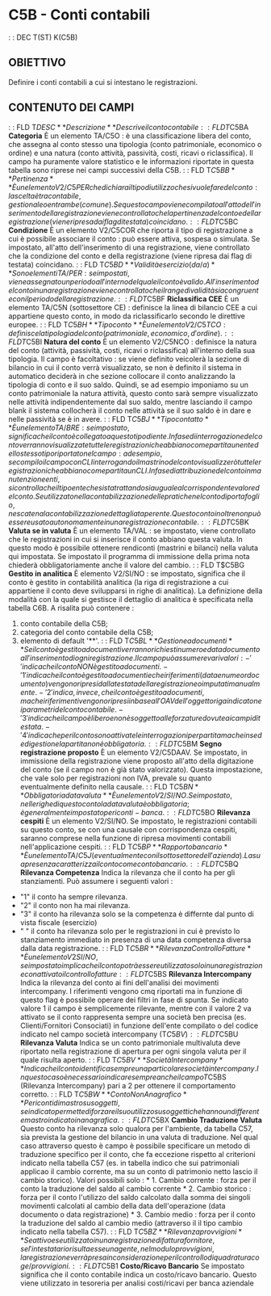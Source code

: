 # C5B - Conti contabili
 :  : DEC T(ST) K(C5B)
## OBIETTIVO
Definire i conti contabili a cui si intestano le registrazioni.
## CONTENUTO DEI CAMPI
 :  : FLD T$DESC **Descrizione**
Descrive il conto contabile
 :  : FLD T$C5BA **Categoria**
È un elemento TA/C5O :  è una classificazione libera del conto, che assegna al conto stesso una tipologia (conto patrimoniale, economico o ordine) e una natura (conto attività, passività, costi, ricavi o riclassifica). Il campo ha puramente valore statistico e le informazioni riportate in questa tabella sono riprese nei campi successivi della C5B.
 :  : FLD T$C5BB **Pertinenza**
È un elemento V2/C5PER che dichiara il tipo di utilizzo che si vuole fare del conto :  la scelta è tra contabile, gestionale o entrambe (comune). Se questo campo viene compilato all'atto dell'inserimento della registrazione viene controllato che la pertinenza del conto e della registrazione (viene ripresa dai flag di testata) coincidano.
 :  : FLD T$C5BC **Condizione**
È un elemento V2/C5COR che riporta il tipo di registrazione a cui è possibile associare il conto :  può essere attiva, sospesa o simulata. Se impostato, all'atto dell'inserimento di una registrazione, viene controllato che la condizione del conto e della registrazione (viene ripresa dai flag di testata) coincidano.
 :  : FLD T$C5BD **Validità esercizio (da/a)**
Sono elementi TA/PER :  se impostati, viene assegnato un periodo all'interno del quale il conto è valido. All'inserimento del conto in una registrazione viene controllato che il range di validità sia congruente con il periodo della registrazione.
 :  : FLD T$C5BF **Riclassifica CEE**
È un elemento TA/C5N (sottosettore CE) :  definisce la linea di bilancio CEE a cui appartiene questo conto, in modo da riclassificarlo secondo le direttive europee.
 :  : FLD T$C5BH **Tipo conto**
È un elemento V2/C5TCO :  definisce la tipologia del conto (patrimoniale, economico, d'ordine).
 :  : FLD T$C5BI **Natura del conto**
È un elemento V2/C5NCO :  definisce la natura del conto (attività, passività, costi, ricavi o riclassifica) all'interno della sua tipologia. Il campo è facoltativo :  se viene definito veicolerà la sezione di bilancio in cui il conto verrà visualizzato, se non è definito il sistema in automatico deciderà in che sezione collocare il conto analizzando la tipologia di conto e il suo saldo. Quindi, se ad esempio imponiamo su un conto patrimoniale la natura attività, questo conto sarà sempre visualizzato nelle attività indipendentemente dal suo saldo, mentre lasciando il campo blank il sistema collocherà il conto nelle attività se il suo saldo è in dare e nelle passività se è in avere.
 :  : FLD T$C5BJ **Tipo contatto**
È un elemento TA/BRE :  se impostato, significa che il conto è collegato a questo tipo di ente. In fase di interrogazione del conto verranno visualizzate tutte le registrazioni che abbiano come partita un ente dello stesso tipo riportato nel campo :  ad esempio, se compilo il campo con CLI interrogando il mastrino del conto visualizzerò tutte le registrazioni che abbiano come partita un CLI.
In fase di attribuzione del conto in manutenzione enti, si controlla che il tipo ente che si sta trattando sia uguale al corrispondente valore del conto.
Se utilizzato nella contabilizzazione delle pratiche nel conto di portafoglio, ne scatena la contabilizzazione dettagliata per ente.
Questo conto inoltre non può essere usato autonomamente in una registrazione contabile.
 :  : FLD T$C5BK **Valuta se in valuta**
È un elemento TA/VAL :  se impostato, viene controllato che le registrazioni in cui si inserisce il conto abbiano questa valuta. In questo modo è possibile ottenere rendiconti (mastrini e bilanci) nella valuta qui impostata. Se impostato il programma di immissione della prima nota chiederà obbligatoriamente anche il valore del cambio.
 :  : FLD T$C5BG **Gestito in analitica**
È elemento V2/SI/NO :  se impostato, significa che il conto è gestito in contabilità analitica (la riga di registrazione a cui appartiene il conto deve svilupparsi in righe di analitica).
La definizione della modalità con la quale si gestisce il dettaglio di analitica è specificata nella tabella C6B. A risalita può contenere : 
1) conto contabile della C5B;
2) categoria del conto contabile della C5B;
3) elemento di default '\*\*'.
 :  : FLD T$C5BL **Gestione a documenti**
Se il conto è gestito a documenti verranno richiesti numero e data documento all'inserimento di ogni registrazione. Il campo può assumere vari valori : 
-' ' indica che il conto NON è gestito a documenti.
-'1' indica che il conto è gestito a documenti e che i riferimenti (data e numeor documento) vengono ripresi dalla testata della registrazione o imputati manualmente.
-'2' indica, invece, che il conto è gestito a documenti, ma che i riferimenti vengono ripresi in base all'OAV dell'oggetto riga indicato nei parametri del conto contabile.
-'3' indica che il campo è libero e non è soggetto alle forzature dovute ai campi di testata.
-'4' indica che per il conto sono attivate le interrogazioni per partita ma che in sede di gestione la partita non è obbligatoria.
 :  : FLD T$C5BM **Segno registrazione proposto**
È un elemento V2/C5DAAV. Se impostato, in immissione della registrazione viene proposto all'atto della digitazione del conto (se il campo non è già stato valorizzato). Questa impostazione, che vale solo per registrazioni non IVA, prevale su quanto eventualmente definito nella causale.
 :  : FLD T$C5BN **Obbligatoria data valuta**
È un elemento V2/SI/NO. Se impostato, nelle righe di questo conto la data valuta è obbligatoria; è generalmente impostato per i conti-banca.
 :  : FLD T$C5BO **Rilevanza cespiti**
È un elemento V2/SI/NO. Se impostato, le registrazioni contabili su questo conto, se con una causale con corrispondenza cespiti, saranno comprese nella funzione di ripresa movimenti contabili nell'applicazione cespiti.
 :  : FLD T$C5BP **Rapporto bancario**
È un elemento TA/C5J (eventualmente con il sottosettore dell'azienda). La sua presenza caratterizza il conto come conto bancario.
 :  : FLD T$C5BQ **Rilevanza Competenza**
Indica la rilevanza che il conto ha per gli stanziamenti. Può assumere i seguenti valori : 
- "1" il conto ha sempre rilevanza.
- "2" il conto non ha mai rilevanza.
- "3" il conto ha rilevanza solo se la competenza è differnte dal punto di vista fiscale (esercizio)
- " " il conto ha rilevanza solo per le registrazioni in cui è previsto lo stanziamento immediato in presenza di una data competenza diversa dalla data registrazione.
 :  : FLD T$C5BR **Rilevanza Controllo Fatture**
È un elemento V2SI/NO, se impostato implica che il conto potrà essere utilizzato solo in una registrazione con attivato il controllo fatture
 :  : FLD T$C5BS **Rilevanza Intercompany**
Indica la rilevanza del conto ai fini dell'analisi dei movimenti intercompany. I riferimenti vengono cmq riportati ma in funzione di questo flag è possibile operare dei filtri in fase di spunta.  Se indicato valore 1 il campo è semplicemente rilevante, mentre con il valore 2 va attivato se il conto rappresenta sempre una società ben precisa (es. Clienti/Fornitori Consociati) in funzione dell'ente  compilato o del codice indicato nel campo società intercompany (T$C5BV)
 :  : FLD T$C5BU **Rilevanza Valuta**
Indica se un conto patrimoniale multivaluta deve riportato nella registrazione di apertura per ogni singola valuta per il quale risulta aperto.
 :  : FLD T$C5BV **Società Intercompany**
Indica che il conto identifica sempre una particolare società intercompany. In questo caso è necessario indicare sempre anche il campo T$C5BS (Rilevanza Intercompany) pari a 2 per ottenere il comportamento corretto.
 :  : FLD T$C5BW **Conto Non Anagrafico**
Per i conti di mastro su soggetti, se indicato permette di forzare il suo utilizzo su soggetti che hanno un differente mastro indicato in anagrafica.
 :  : FLD T$C5BX **Cambio Traduzione Valuta**
Questo conto ha rilevanza solo qualora per l'ambiente, da tabella C57, sia prevista la gestione del bilancio in una valuta di traduzione.
Nel qual caso attraverso questo è campo è possibile specificare un metodo di traduzione specifico per il conto, che fa eccezione rispetto al criterioni indicato nella tabella C57 (es. in tabella indico che sui patrimoniali applicao il cambio corrente, ma su un conto di patrimonio netto lascio il cambio storico). Valori possibili solo : 
\* 1. Cambio corrente :  forza per il conto la traduzione del saldo al cambio corrente
\* 2. Cambio storico :  forza per il conto l'utilizzo del saldo calcolato dalla somma dei singoli  movimenti calcolati al cambio della data dell'operazione (data documento o data registrazione)
\* 3. Cambio medio :  forza per il conto la traduzione del saldo al cambio medio (attraverso il il tipo cambio indicato nella tabella C57).
 :  : FLD T$C5BZ **Rilevanza provvigioni**
Se attivo e se utilizzato in una registrazione di fattura fornitore, se l'intestatario risulta esse un agente, nel modulo provvigioni, la registrazione verrà presa in considerazione per il controllo di quadratura coge/provvigioni.
 :  : FLD T$C5B1 **Costo/Ricavo Bancario**
Se impostato significa che il conto contabile indica un costo/ricavo bancario.
Questo viene utilizzato in tesoreria per analisi costi/ricavi per banca aziendale

